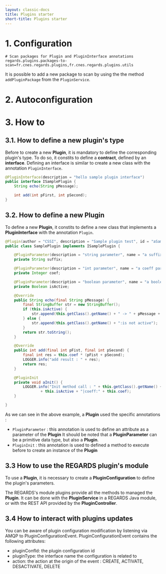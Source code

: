 ```yaml
---
layout: classic-docs
title: Plugins starter
short-title: Plugins starter
---
```


# 1\. Configuration

```properties
# Scan packages for Plugin and PluginInterface annotations
regards.plugins.packages-to-scan=fr.cnes.regards.plugins,fr.cnes.regards.plugins.utils
```

It is possible to add a new package to scan by using the the method `addPluginPackage` from the `PluginService`.

# 2\. Autoconfiguration

# 3\. How to

## 3.1\. How to define a new plugin's type

Before to create a new **Plugin**, it is mandatory to define the corresponding plugin's type. To do so, it constits to define a **contract**, defined by an **interface**. Defining an interface is similar to create a new class with the annotation `PluginInterface`.

```java
@PluginInterface(description = "hello sample plugin interface")
public interface ISamplePlugin {
    String echo(String pMessage);

    int add(int pFirst, int pSecond);
}
```

## 3.2\. How to define a new Plugin

To define a new **Plugin**, it constits to define a new class that implements a **PluginInterface** with the annotation `Plugin`.

```java
@Plugin(author = "CSSI", description = "Sample plugin test", id = "aSamplePlugin", version = "12345-6789-11")
public class SamplePlugin implements ISamplePlugin {

    @PluginParameter(description = "string parameter", name = "a suffix paramereter")
    private String suffix;

    @PluginParameter(description = "int parameter", name = "a coeff parameter")
    private Integer coef;

    @PluginParameter(description = "boolean parameter", name = "a boolean parameter")
    private Boolean isActive;

    @Override
    public String echo(final String pMessage) {
        final StringBuffer str = new StringBuffer();
        if (this.isActive) {
            str.append(this.getClass().getName() + " -> " + pMessage + " - " + this.suffix);
        } else {
            str.append(this.getClass().getName() + ":is not active");
        }
        return str.toString();
    }

    @Override
    public int add(final int pFist, final int pSecond) {
        final int res = this.coef * (pFist + pSecond);
        LOGGER.info("add result : " + res);
        return res;
    }

    @PluginInit
    private void aInit() {
        LOGGER.info("Init method call : " + this.getClass().getName() + "suffixe:" + this.suffix + "|active:"
                + this.isActive + "|coeff:" + this.coef);
    }

}
```

As we can see in the above example, a **Plugin** used the specific annotations :

- `PluginParameter` : this annotation is used to define an attribute as a parameter of the **Plugin** It should be noted that a **PluginParameter** can be a primitive data type, but also a **Plugin**.
- `PluginInit` : this annotation is used to defined a method to execute before to create an instance of the **Plugin**

## 3.3 How to use the REGARDS plugin's module

To use a **Plugin**, it is necessary to create a **PluginConfiguration** to define the plugin's parameters.

The REGARDS's module plugins provide all the methods to managed the **Plugin**. It can be done with the **PluginService** in a REGARDS Java module, or with the REST API provided by the **PluginController**.

## 3.4 How to interact with plugins updates

You can be aware of plugin configuration modification by listening via AMQP to PluginConfigurationEvent. PluginConfigurationEvent contains the following attributes:

- pluginConfId: the plugin configuration id
- pluginType: the interface name the configuration is related to
- action: the action at the origin of the event : CREATE, ACTIVATE, DESACTIVATE, DELETE
